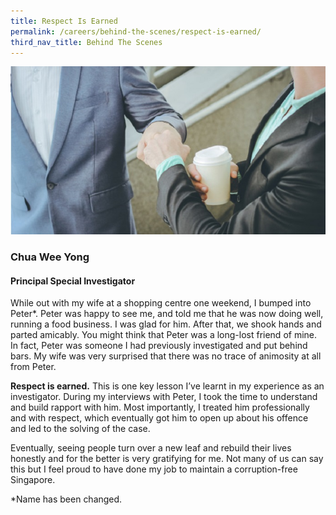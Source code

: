 ```yaml
---
title: Respect Is Earned
permalink: /careers/behind-the-scenes/respect-is-earned/
third_nav_title: Behind The Scenes
---
```


<img src="/images/careers_earn-respect.jpg" alt="respect is earned">

### **Chua Wee Yong**
#### **Principal Special Investigator**

While out with my wife at a shopping centre one weekend, I bumped into Peter*. Peter was happy to see me, and told me that he was now doing well, running a food business. I was glad for him. After that, we shook hands and parted amicably. You might think that Peter was a long-lost friend of mine. In fact, Peter was someone I had previously investigated and put behind bars. My wife was very surprised that there was no trace of animosity at all from Peter. 

**Respect is earned.** This is one key lesson I’ve learnt in my experience as an investigator.  During my interviews with Peter, I took the time to understand and build rapport with him. Most importantly, I treated him professionally and with respect, which eventually got him to open up about his offence and led to the solving of the case.

Eventually, seeing people turn over a new leaf and rebuild their lives honestly and for the better is very gratifying for me. Not many of us can say this but I feel proud to have done my job to maintain a corruption-free Singapore.

 *Name has been changed.
